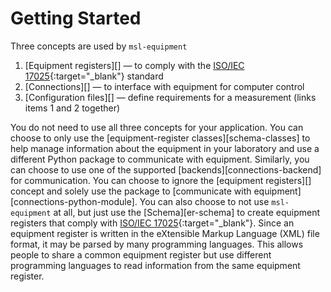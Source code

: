 # Getting Started

Three concepts are used by `msl-equipment`

1. [Equipment registers][] &mdash; to comply with the [ISO/IEC 17025]{:target="_blank"} standard
2. [Connections][] &mdash; to interface with equipment for computer control
3. [Configuration files][] &mdash; define requirements for a measurement (links items 1 and 2 together)

You do not need to use all three concepts for your application. You can choose to only use the [equipment-register classes][schema-classes] to help manage information about the equipment in your laboratory and use a different Python package to communicate with equipment. Similarly, you can choose to use one of the supported [backends][connections-backend] for communication. You can choose to ignore the [equipment registers][] concept and solely use the package to [communicate with equipment][connections-python-module]. You can also choose to not use `msl-equipment` at all, but just use the [Schema][er-schema] to create equipment registers that comply with [ISO/IEC 17025]{:target="_blank"}. Since an equipment register is written in the eXtensible Markup Language (XML) file format, it may be parsed by many programming languages. This allows people to share a common equipment register but use different programming languages to read information from the same equipment register.

[ISO/IEC 17025]: https://www.iso.org/ISO-IEC-17025-testing-and-calibration-laboratories.html
